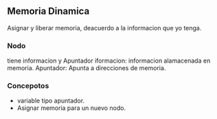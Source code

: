 ## Memoria Dinamica
Asignar y liberar memoria, deacuerdo a la informacion que yo tenga.
### Nodo
tiene informacion y Apuntador
iformacion: informacion alamacenada en memoria.
Apuntador: Apunta a direcciones de memoria.

### Concepotos
- variable tipo apuntador.
- Asignar memoria para un nuevo nodo.
    
